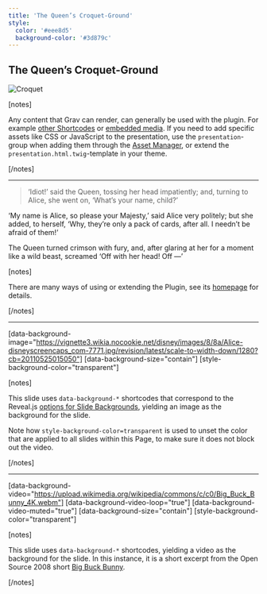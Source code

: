```yaml
---
title: 'The Queen’s Croquet-Ground'
style:
  color: '#eee8d5'
  background-color: '#3d879c'
---
```


## The Queen’s Croquet-Ground

![Croquet](https://vignette3.wikia.nocookie.net/disney/images/0/02/Alice-disneyscreencaps_com-7401.jpg/revision/latest/scale-to-width-down/1280?cb=20140424035629 "Croquet")

[notes]

Any content that Grav can render, can generally be used with the plugin. For example [other Shortcodes](https://github.com/getgrav/grav-plugin-shortcode-core) or [embedded media](https://learn.getgrav.org/content/media). If you need to add specific assets like CSS or JavaScript to the presentation, use the `presentation`-group when adding them through the [Asset Manager](https://learn.getgrav.org/themes/asset-manager#options), or extend the `presentation.html.twig`-template in your theme.

[/notes]

---

> ‘Idiot!’ said the Queen, tossing her head impatiently; and, turning to Alice, she went on, ‘What’s your name, child?’

‘My name is Alice, so please your Majesty,’ said Alice very politely; but she added, to herself, ‘Why, they’re only a pack of cards, after all. I needn’t be afraid of them!’

The Queen turned crimson with fury, and, after glaring at her for a moment like a wild beast, screamed ‘Off with her head! Off —’

[notes]

There are many ways of using or extending the Plugin, see its [homepage](https://github.com/OleVik/grav-plugin-presentation#extending) for details.

[/notes]

---
[data-background-image="https://vignette3.wikia.nocookie.net/disney/images/8/8a/Alice-disneyscreencaps_com-7771.jpg/revision/latest/scale-to-width-down/1280?cb=20110525015050"]
[data-background-size="contain"]
[style-background-color="transparent"]

[notes]

This slide uses `data-background-*` shortcodes that correspond to the Reveal.js [options for Slide Backgrounds](https://github.com/hakimel/reveal.js/#slide-backgrounds), yielding an image as the background for the slide.

Note how `style-background-color=transparent` is used to unset the color that are applied to all slides within this Page, to make sure it does not block out the video.

[/notes]

---

[data-background-video="https://upload.wikimedia.org/wikipedia/commons/c/c0/Big_Buck_Bunny_4K.webm"]
[data-background-video-loop="true"]
[data-background-video-muted="true"]
[data-background-size="contain"]
[style-background-color="transparent"]

[notes]

This slide uses `data-background-*` shortcodes, yielding a video as the background for the slide. In this instance, it is a short excerpt from the Open Source 2008 short [Big Buck Bunny](https://en.wikipedia.org/wiki/Big_Buck_Bunny).

[/notes]